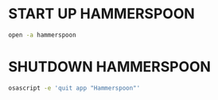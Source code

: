# START UP HAMMERSPOON

```bash
open -a hammerspoon
```

# SHUTDOWN HAMMERSPOON

```bash
osascript -e 'quit app "Hammerspoon"'
```
